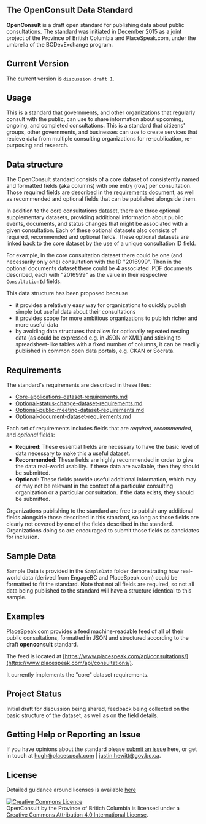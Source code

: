## The OpenConsult Data Standard

**OpenConsult** is a draft open standard for publishing data about public consultations.  The standard was initiated in December 2015 as a joint project of the Province of British Columbia and PlaceSpeak.com, under the umbrella of the BCDevExchange program.

## Current Version

The current version is `discussion draft 1`.

## Usage
This is a standard that governments, and other organizations that regularly consult with the public, can use to share information about upcoming, ongoing, and completed consultations. This is a standard that citizens' groups, other governments, and businesses can use to create services that recieve data from multiple consulting organizations for re-publication, re-purposing and research.

## Data structure

The OpenConsult standard consists of a core dataset of consistently named and formatted fields (aka columns) with one entry (row) per consultation. Those required fields are described in the [requirements document](Core-applications-dataset-requirements.md), as well as recommended and optional fields that can be published alongside them.

In addition to the core consultations dataset, there are three optional supplementary datasets, providing additional information about public events, documents, and status changes that might be associated with a given consultation. Each of these optional datasets also consists of required, recommended and optional fields. These optional datasets are linked back to the core dataset by the use of a unique consultation ID field.

For example, in the core consultation dataset there could be one (and necessarily only one) consultation with the ID "2016999". Then in the optional documents dataset there could be 4 associated .PDF documents described, each with "2016999" as the value in their respective `ConsultationId` fields.

This data structure has been proposed because

* it provides a relatively easy way for organizations to quickly publish simple but useful data about their consultations
* it provides scope for more ambitious organizations to publish richer and more useful data
* by avoiding data structures that allow for optionally repeated nesting data (as could be expressed e.g. in JSON or XML) and sticking to spreadsheet-like tables with a fixed number of columns, it can be readily published in common open data portals, e.g. CKAN or Socrata.

## Requirements

The standard's requirements are described in these files:

* [Core-applications-dataset-requirements.md](Core-applications-dataset-requirements.md)
* [Optional-status-change-dataset-requirements.md](Optional-status-change-dataset-requirements.md)
* [Optional-public-meeting-dataset-requirements.md](Optional-public-meeting-dataset-requirements.md)
* [Optional-document-dataset-requirements.md](Optional-document-dataset-requirements.md)

Each set of requirements includes fields that are *required*, *recommended*, and *optional* fields:

* **Required**: These essential fields are necessary to have the basic level of data necessary to make this a useful dataset.
* **Recommended**: These fields are highly recommended in order to give the data real-world usability. If these data are available, then they should be submitted.
* **Optional**: These fields provide useful additional information, which may or may not be relevant in the context of a particular consulting organization or a particular consultation. If the data exists, they should be submitted.

Organizations publishing to the standard are free to publish any additional fields alongside those described in this standard, so long as those fields are clearly not covered by one of the fields described in the standard. Organizations doing so are encouraged to submit those fields as candidates for inclusion.

## Sample Data

Sample Data is provided in the `SampleData` folder demonstrating how real-world data (derived from EngageBC and PlaceSpeak.com) could be formatted to fit the standard. Note that not all fields are required, so not all data being published to the standard will have a structure identical to this sample.

## Examples

[PlaceSpeak.com](https://www.placespeak.com) provides a feed machine-readable feed of all of their public consultations, formatted in JSON and structured according to the draft **openconsult** standard.

The feed is located at [https://www.placespeak.com/api/consultations/](https://www.placespeak.com/api/consultations/).

It currently implements the "core" dataset requirements.

## Project Status
Initial draft for discussion being shared, feedback being collected on the basic structure of the dataset, as well as on the field details.

## Getting Help or Reporting an Issue
If you have opinions about the standard please [submit an issue](https://github.com/bcgov/openconsult/issues) here, or get in touch at <hugh@placespeak.com> | <justin.hewitt@gov.bc.ca>.

## License

Detailed guidance around licenses is available [here](https://github.com/bcgov/BC-Policy-Framework-For-GitHub/blob/master/BC-Open-Source-Development-Employee-Guide/Licenses.md)
   
<a rel="license" href="http://creativecommons.org/licenses/by/4.0/"><img alt="Creative Commons Licence" style="border-width:0" src="https://i.creativecommons.org/l/by/4.0/80x15.png" /></a><br /><span xmlns:dct="http://purl.org/dc/terms/" property="dct:title">OpenConsult</span> by <span xmlns:cc="http://creativecommons.org/ns#" property="cc:attributionName">the Province of Britich Columbia</span> is licensed under a <a rel="license" href="http://creativecommons.org/licenses/by/4.0/">Creative Commons Attribution 4.0 International License</a>.

